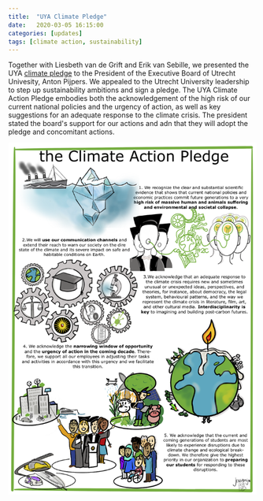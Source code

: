 ```yaml
---
title:  "UYA Climate Pledge"
date:   2020-03-05 16:15:00
categories: [updates]
tags: [climate action, sustainability]
---
```


Together with Liesbeth van de Grift and Erik van Sebille, we presented the UYA [climate pledge](https://www.uu.nl/en/news/the-utrecht-young-academy-appeals-to-uu-leadership-at-pathways-to-sustainability-conference-2020) to the President of the Executive Board of Utrecht Univesity, Anton Pijpers. We appealed to the Utrecht University leadership to step up sustainability ambitions and sign a pledge. The UYA Climate Action Pledge embodies both the acknowledgement of the high risk of our current national policies and the urgency of action, as well as key suggestions for an adequate response to the climate crisis. The president stated the board's support for our actions and adn that they will adopt the pledge and concomitant actions.

![UYA climate pledge](./images/UYA_climate_pledge.png)